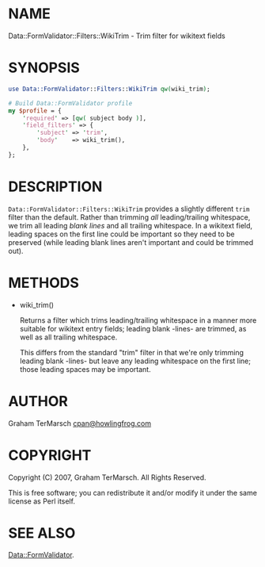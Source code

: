 # NAME

Data::FormValidator::Filters::WikiTrim - Trim filter for wikitext fields

# SYNOPSIS

```perl
use Data::FormValidator::Filters::WikiTrim qw(wiki_trim);

# Build Data::FormValidator profile
my $profile = {
    'required' => [qw( subject body )],
    'field_filters' => {
        'subject' => 'trim',
        'body'    => wiki_trim(),
    },
};
```

# DESCRIPTION

`Data::FormValidator::Filters::WikiTrim` provides a slightly different `trim`
filter than the default.  Rather than trimming _all_ leading/trailing
whitespace, we trim all leading _blank lines_ and all trailing whitespace.  In
a wikitext field, leading spaces on the first line could be important so they
need to be preserved (while leading blank lines aren't important and could be
trimmed out).

# METHODS

- wiki\_trim()

    Returns a filter which trims leading/trailing whitespace in a manner more
    suitable for wikitext entry fields; leading blank -lines- are trimmed, as
    well as all trailing whitespace.

    This differs from the standard "trim" filter in that we're only trimming
    leading blank -lines- but leave any leading whitespace on the first line;
    those leading spaces may be important.

# AUTHOR

Graham TerMarsch <cpan@howlingfrog.com>

# COPYRIGHT

Copyright (C) 2007, Graham TerMarsch.  All Rights Reserved.

This is free software; you can redistribute it and/or modify it under the same
license as Perl itself.

# SEE ALSO

[Data::FormValidator](https://metacpan.org/pod/Data%3A%3AFormValidator).
